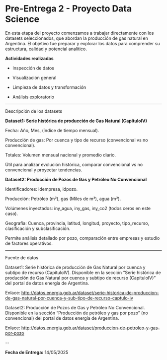 # Pre-Entrega 2 - Proyecto Data Science

En esta etapa del proyecto comenzamos a trabajar directamente con los datasets seleccionados, que abordan la producción de gas natural en Argentina. El objetivo fue preparar y explorar los datos para comprender su estructura, calidad y potencial analítico.

**Actividades realizadas**

* Inspección de datos

* Visualización general

* Limpieza de datos y transformación

* Análisis exploratorio

---

Descripción de los datasets

**Dataset1: Serie histórica de producción de Gas Natural (CapítuloIV)**

Fecha: Año, Mes, (índice de tiempo mensual).

Producción de gas: Por cuenca y tipo de recurso (convencional vs no convencional).

Totales: Volumen mensual nacional y promedio diario.

Útil para analizar evolución histórica, comparar convencional vs no convencional y proyectar tendencias.

**Dataset2: Producción de Pozos de Gas y Petróleo No Convencional**

Identificadores: idempresa, idpozo.

Producción: Petróleo (m³), gas (Miles de m³), agua (m³).

Volúmenes inyectados: iny_agua, iny_gas, iny_co2 (todos ceros en este caso).

Geografía: Cuenca, provincia, latitud, longitud, proyecto, tipo_recurso, clasificación y subclasificación.

Permite análisis detallado por pozo, comparación entre empresas y estudio de factores operativos.

---

Fuente de datos

Dataset1: Serie histórica de producción de Gas Natural por cuenca y subtipo de recurso (CapítuloIV). Disponible en la sección “Serie histórica de producción de Gas Natural por cuenca y subtipo de recurso (CapítuloIV)” del portal de datos energía de Argentina.

Enlace: http://datos.energia.gob.ar/dataset/serie-historica-de-produccion-de-gas-natural-por-cuenca-y-sub-tipo-de-recurso-captulo-iv

Dataset2: Producción de Pozos de Gas y Petróleo No Convencional. Disponible en la sección “Producción de petróleo y gas por pozo” (no convencional) del portal de datos energía de Argentina.

Enlace: http://datos.energia.gob.ar/dataset/produccion-de-petroleo-y-gas-por-pozo

--

**Fecha de Entrega:** 14/05/2025
